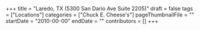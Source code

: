 +++
title = "Laredo, TX (5300 San Dario Ave Suite 2205)"
draft = false
tags = ["Locations"]
categories = ["Chuck E. Cheese's"]
pageThumbnailFile = ""
startDate = "2010-00-00"
endDate = ""
contributors = []
+++
